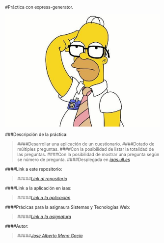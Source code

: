 #Práctica con express-generator.

![imgquiz](imgquiz.jpg)

###Descripción de la práctica:

>####Desarrollar una aplicación de un cuestionario.
>####Dotado de múltiples preguntas.
>####Con la posibilidad de listar la totalidad de las preguntas.
>####Con la posibilidad de mostrar una pregunta según se número de pregunta.
>####Desplegada en [_iaas.ull.es_](http://iaas.ull.es/ovirt-engine/)


####Link a este repositorio:
>#####[_Link al repositorio_](https://github.com/alu0100768893/Quiz)

####Link a la aplicación en iaas:
>#####[_Link a la aplicación_](http://10.6.128.77:8080/)

####Prácicas para la asignaura Sistemas y Tecnologías Web:
>#####[_Link a la asignatura_](http://eguia.ull.es/etsii/query.php?codigo=139264512)

####Autor:
>#####[_José Alberto Mena Gacía_](http://alu0100768893.github.io)
